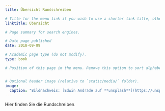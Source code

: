 ```yaml
---
title: Übersicht Rundschreiben

# Title for the menu link if you wish to use a shorter link title, otherwise remove this option.
linktitle: Übersicht

# Page summary for search engines.

# Date page published
date: 2018-09-09

# Academic page type (do not modify).
type: book

# Position of this page in the menu. Remove this option to sort alphabetically.


# Optional header image (relative to `static/media/` folder).
image: 
  caption: "Bildnachweis: [Edwin Andrade auf **unsplash**](https://unsplash.com/photos/4V1dC_eoCwg)"
---
```


Hier finden Sie die Rundschreiben.
